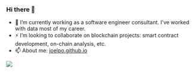 ### Hi there 👋

- 🔭  I’m currently working as a software engineer consultant. I've worked with data most of my career.  
- ⚡  I’m looking to collaborate on blockchain projects: smart contract development, on-chain analysis, etc.  
- 📫  About me:  [joelpo.github.io](https://joelpo.github.io)

![](https://hit.yhype.me/github/profile?user_id=4352275)
